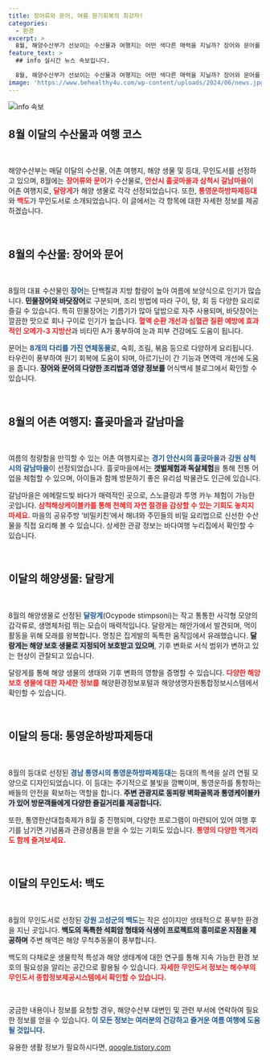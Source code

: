 ```yaml
---
title: 장어류와 문어, 여름 원기회복의 최강자!
categories:
  - 환경
excerpt: >
  8월, 해양수산부가 선보이는 수산물과 여행지는 어떤 색다른 매력을 지닐까? 장어와 문어를 미리 만나보고, 안산 흘곶마을과 삼척 갈남마을에서 바다의 시원함을 경험해보세요! 더불어 달랑게, 통영의 멋진 등대와 무인도 백도까지, 다양한 해양 생태계와 함께 여름을 만끽할 기회를 놓치지 마세요!
feature_text: >
  ## info 실시간 뉴스 속보입니다.

  8월, 해양수산부가 선보이는 수산물과 여행지는 어떤 색다른 매력을 지닐까? 장어와 문어를 미리 만나보고, 안산 흘곶마을과 삼척 갈남마을에서 바다의 시원함을 경험해보세요! 더불어 달랑게, 통영의 멋진 등대와 무인도 백도까지, 다양한 해양 생태계와 함께 여름을 만끽할 기회를 놓치지 마세요!
image: 'https://www.behealthy4u.com/wp-content/uploads/2024/06/news.jpg'
---
```


<p><img src="https://www.behealthy4u.com/wp-content/uploads/2024/06/news.jpg" alt="info 속보" /></p>

<h2 data-ke-size="size26">8월 이달의 수산물과 여행 코스</h2>

<p data-ke-size="size16">&nbsp;</p>

<p>해양수산부는 매달 이달의 수산물, 어촌 여행지, 해양 생물 및 등대, 무인도서를 선정하고 있으며, 8월에는 <b><span style="color: #ee2323;">장어류와 문어</span></b>가 수산물로, <b><span style="color: #ee2323;">안산시 흘곶마을과 삼척시 갈남마을</span></b>이 어촌 여행지로, <b><span style="color: #ee2323;">달랑게</span></b>가 해양 생물로 각각 선정되었습니다. 또한, <b><span style="color: #ee2323;">통영운하방파제등대</span></b>와 <b><span style="color: #ee2323;">백도</span></b>가 무인도서로 소개되었습니다. 이 글에서는 각 항목에 대한 자세한 정보를 제공하겠습니다.</p>

<p data-ke-size="size16">&nbsp;</p>

<h2 data-ke-size="size26">8월의 수산물: 장어와 문어</h2>

<p data-ke-size="size16">&nbsp;</p>

<p>8월의 대표 수산물인 <b><span style="color: #1a5490;">장어</span></b>는 단백질과 지방 함량이 높아 여름에 보양식으로 인기가 많습니다. <b><span style="background-color: #21538527;">민물장어와 바닷장어</span></b>로 구분되며, 조리 방법에 따라 구이, 탕, 회 등 다양한 요리로 즐길 수 있습니다. 특히 민물장어는 기름기가 많아 덮밥으로 자주 사용되며, 바닷장어는 깔끔한 맛으로 회나 구이로 인기가 높습니다. <b><span style="color: #ee2323;">혈액 순환 개선과 심혈관 질환 예방에 효과적인 오메가-3 지방산</span></b>과 비타민 A가 풍부하여 눈과 피부 건강에도 도움이 됩니다.</p>

<p>문어는 <b><span style="color: #1a5490;">8개의 다리를 가진 연체동물</span></b>로, 숙회, 조림, 볶음 등으로 다양하게 요리됩니다. 타우린이 풍부하여 원기 회복에 도움이 되며, 아르기닌이 간 기능과 면역력 개선에 도움을 줍니다. <b><span style="background-color: #21538527;">장어와 문어의 다양한 조리법과 영양 정보를</span></b> 어식백세 블로그에서 확인할 수 있습니다.</p>

<p data-ke-size="size16">&nbsp;</p>

<h2 data-ke-size="size26">8월의 어촌 여행지: 흘곶마을과 갈남마을</h2>

<p data-ke-size="size16">&nbsp;</p>

<p>여름의 청량함을 만끽할 수 있는 어촌 여행지로는 <b><span style="color: #1a5490;">경기 안산시의 흘곶마을</span></b>과 <b><span style="color: #1a5490;">강원 삼척시의 갈남마을</span></b>이 선정되었습니다. 흘곶마을에서는 <b><span style="background-color: #21538527;">갯벌체험과 독살체험</span></b>을 통해 전통 어업을 체험할 수 있으며, 아이들과 함께 방문하기 좋은 유리섬 박물관도 인근에 있습니다. </p>

<p>갈남마을은 에메랄드빛 바다가 매력적인 곳으로, 스노클링과 투명 카누 체험이 가능한 곳입니다. <b><span style="color: #ee2323;">삼척해상케이블카를 통해 천혜의 자연 절경을 감상할 수 있는 기회도 놓치지 마세요.</span></b> 마을의 공유주방 ‘비밀키친’에서 해녀와 주민들의 비밀 요리법으로 신선한 수산물을 직접 요리해 볼 수 있습니다. 상세한 관광 정보는 바다여행 누리집에서 확인할 수 있습니다.</p>

<p data-ke-size="size16">&nbsp;</p>

<h2 data-ke-size="size26">이달의 해양생물: 달랑게</h2>

<p data-ke-size="size16">&nbsp;</p>

<p>8월의 해양생물로 선정된 <b><span style="color: #1a5490;">달랑게</span></b>(Ocypode stimpsoni)는 작고 통통한 사각형 모양의 갑각류로, 생명체처럼 뛰는 모습이 매력적입니다. 달랑게는 해안가에서 발견되며, 먹이 활동을 위해 모래를 왕복합니다. 명칭은 집게발의 독특한 움직임에서 유래했습니다. <b><span style="background-color: #21538527;">달랑게는 해양 보호 생물로 지정되어 보호받고 있으며</span></b>, 기후 변화로 서식 범위가 변하고 있는 현상이 관찰되고 있습니다. </p>

<p>달랑게를 통해 해양 생물의 생태와 기후 변화의 영향을 증명할 수 있습니다. <b><span style="color: #ee2323;">다양한 해양보호 생물에 대한 자세한 정보를</span></b> 해양환경정보포털과 해양생명자원통합정보시스템에서 확인할 수 있습니다.</p>

<p data-ke-size="size16">&nbsp;</p>

<h2 data-ke-size="size26">이달의 등대: 통영운하방파제등대</h2>

<p data-ke-size="size16">&nbsp;</p>

<p>8월의 등대로 선정된 <b><span style="color: #1a5490;">경남 통영시의 통영운하방파제등대</span></b>는 등대의 특색을 살려 연필 모양으로 디자인되었습니다. 이 등대는 주기적으로 불빛을 깜빡이며, 통영운하를 통항하는 배들의 안전을 확보하는 역할을 합니다. <b><span style="background-color: #21538527;">주변 관광지로 동피랑 벽화골목과 통영케이블카가 있어 방문객들에게 다양한 즐길거리를 제공합니다.</span></b> </p>

<p>또한, 통영한산대첩축제가 8월 중 진행되며, 다양한 프로그램이 마련되어 있어 여행 후기를 남기면 기념품과 관광상품을 받을 수 있는 기회도 있습니다. <b><span style="color: #ee2323;">통영의 다양한 먹거리도 함께 즐겨보세요.</span></b></p>

<p data-ke-size="size16">&nbsp;</p>

<h2 data-ke-size="size26">이달의 무인도서: 백도</h2>

<p data-ke-size="size16">&nbsp;</p>

<p>8월의 무인도서로 선정된 <b><span style="color: #1a5490;">강원 고성군의 백도</span></b>는 작은 섬이지만 생태적으로 풍부한 환경을 지닌 곳입니다. <b><span style="background-color: #21538527;">백도의 독특한 석회암 형태와 식생이 프로젝트의 흥미로운 지점을 제공하며</span></b> 주변 해역은 해양 무척추동물이 풍부합니다. </p>

<p>백도의 다채로운 생물학적 특성과 해양 생태계에 대한 연구를 통해 지속 가능한 환경 보호의 필요성을 알리는 공간으로 활용될 수 있습니다. <b><span style="color: #ee2323;">자세한 무인도서 정보는 해수부의 무인도서 종합정보제공시스템에서 확인할 수 있습니다.</span></b></p>

<p data-ke-size="size16">&nbsp;</p>

<p>궁금한 내용이나 정보를 요청할 경우, 해양수산부 대변인 및 관련 부서에 연락하여 필요한 정보를 얻을 수 있습니다. <b><span style="color: #1a5490;">이 모든 정보는 여러분의 건강하고 즐거운 여름 여행에 도움 될 것입니다.</span></b></p>
유용한 생활 정보가 필요하시다면, <a href="https://qoogle.tistory.com" rel="dofollow">qoogle.tistory.com</a>


